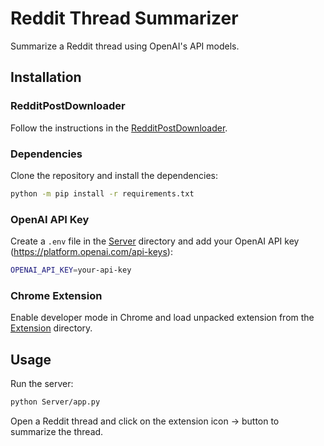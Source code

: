 <!-- https://platform.openai.com/api-keys -->

# Reddit Thread Summarizer

Summarize a Reddit thread using OpenAI's API models.


## Installation

### RedditPostDownloader

Follow the instructions in the [RedditPostDownloader](https://github.com/Mahrkeenerh/RedditPostDownloader/).

### Dependencies

Clone the repository and install the dependencies:

```bash
python -m pip install -r requirements.txt
```

### OpenAI API Key

Create a `.env` file in the [Server](./Server) directory and add your OpenAI API key (https://platform.openai.com/api-keys):

```bash
OPENAI_API_KEY=your-api-key
```

### Chrome Extension

Enable developer mode in Chrome and load unpacked extension from the [Extension](./Extension) directory.


## Usage

Run the server:

```bash
python Server/app.py
```

Open a Reddit thread and click on the extension icon -> button to summarize the thread.
